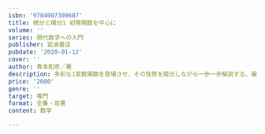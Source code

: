```yaml
---
isbn: '9784007309687'
title: 微分と積分1 初等関数を中心に
volume: ''
series: 現代数学への入門
publisher: 岩波書店
pubdate: '2020-01-12'
cover: ''
author: 青本和彦／著
description: 多彩な1変数関数を登場させ、その性質を提示しながら一歩一歩解説する、最適の微分積分入門。
price: '2600'
genre: ''
target: 専門
format: 全集・双書
content: 数学

---
```

